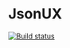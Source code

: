 # JsonUX

[![Build status](https://ci.appveyor.com/api/projects/status/4md4mn2lblf8nn78?svg=true)](https://ci.appveyor.com/project/Meo22/jsonux)
